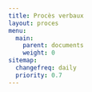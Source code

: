 ```yaml
---
title: Procès verbaux
layout: proces
menu:
  main:
    parent: documents
    weight: 0
sitemap:
  changefreq: daily
  priority: 0.7
---
```

